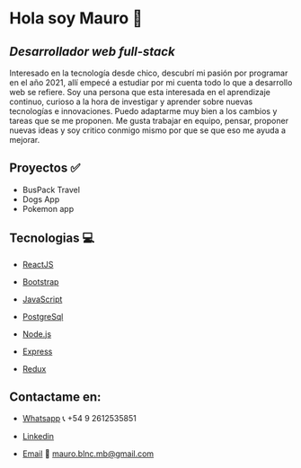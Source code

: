 # Hola soy Mauro 👋
## _Desarrollador web full-stack_


Interesado en la tecnología desde chico, descubrí mi pasión por programar en el año 2021, allí empecé a estudiar por mi cuenta todo lo que a desarrollo web se refiere. 
Soy una persona que esta interesada en el aprendizaje continuo, curioso a la hora de investigar y aprender sobre nuevas tecnologías e innovaciones. Puedo adaptarme muy bien a los cambios y tareas que se me proponen.
Me gusta trabajar en equipo, pensar, proponer nuevas ideas y soy critico conmigo mismo por que se que eso me ayuda a mejorar.



## Proyectos ✅

- BusPack Travel 
- Dogs App
- Pokemon app

## Tecnologias 💻



- [ReactJS]
- [Bootstrap]
- [JavaScript]
- [PostgreSql]
- [Node.js]
- [Express] 
- [Redux] 





   [node.js]: <http://nodejs.org>
   [Bootstrap]: <https://getbootstrap.com/>
   [JavaScript]: <https://www.javascript.com/>
   [postgreSql]: <https://www.postgresql.org/>
   [express]: <http://expressjs.com>
   [ReactJS]: <https://es.reactjs.org/>
   [Redux]: <https://es.redux.js.org/>
   
   
## Contactame en: 
- [Whatsapp]  📞 +54 9 2612535851
- [Linkedin] 
- [Email] 📧 mauro.blnc.mb@gmail.com



  [Whatsapp]: <https://web.whatsapp.com/>
  [Linkedin]: <https://www.linkedin.com/in/mauroblanco7/>
  [Email]: <https://mail.google.com/mail/u/0/#inbox>
 


